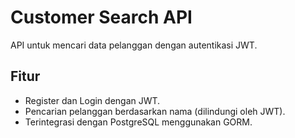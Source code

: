 # Customer Search API

API untuk mencari data pelanggan dengan autentikasi JWT.

## Fitur
- Register dan Login dengan JWT.
- Pencarian pelanggan berdasarkan nama (dilindungi oleh JWT).
- Terintegrasi dengan PostgreSQL menggunakan GORM.
